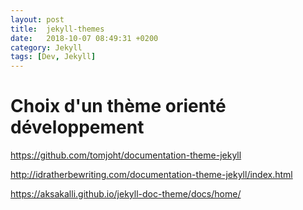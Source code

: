 ```yaml
---
layout: post
title:  jekyll-themes
date:   2018-10-07 08:49:31 +0200
category: Jekyll
tags: [Dev, Jekyll]
---
```


# Choix d'un thème orienté développement

<https://github.com/tomjoht/documentation-theme-jekyll>

<http://idratherbewriting.com/documentation-theme-jekyll/index.html>

<https://aksakalli.github.io/jekyll-doc-theme/docs/home/>

